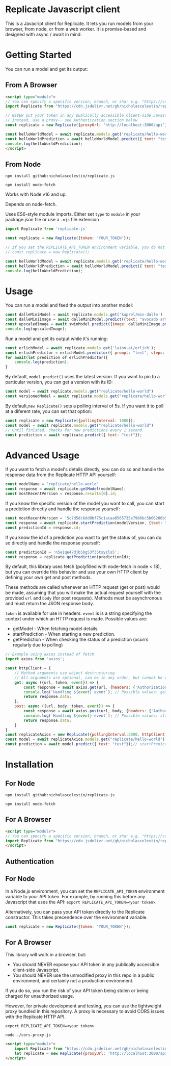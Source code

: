 # Replicate Javascript client

This is a Javacript client for Replicate. It lets you run models from your browser, from node, or from a web worker. It is promise-based and designed with async / await in mind.

# Getting Started

You can run a model and get its output:

## From A Browser

```html
<script type="module">
// You can specify a specific version, branch, or sha: e.g. "https://cdn.jsdelivr.net/gh/nicholascelestin/replicate-js@0.0.6/replicate.js"
import Replicate from "https://cdn.jsdelivr.net/gh/nicholascelestin/replicate-js/replicate.js"

// NEVER put your token in any publically accessible client-side Javascript
// Instead, use a proxy-- see Authentication section below
const replicate = new Replicate({proxyUrl: 'http://localhost:3000/api'});

const helloWorldModel = await replicate.models.get('replicate/hello-world');
const helloWorldPrediction = await helloWorldModel.predict({ text: "test"});
console.log(helloWorldPrediction);
</script>
```

## From Node

`npm install github:nicholascelestin/replicate-js`

`npm install node-fetch`

Works with Node v16 and up.

Depends on node-fetch.

Uses ES6-style module imports. Either set `type` to `module` in your package.json file or use a `.mjs` file extension

```javascript
import Replicate from 'replicate-js'

const replicate = new Replicate({token: 'YOUR_TOKEN'});

// If you set the REPLICATE_API_TOKEN environment variable, you do not need to provide a token to the constructor.
// const replicate = new Replicate();

const helloWorldModel = await replicate.models.get('replicate/hello-world');
const helloWorldPrediction = await helloWorldModel.predict({ text: "test"});
console.log(helloWorldPrediction);
```

# Usage

You can run a model and feed the output into another model:

```javascript
const dalleMiniModel = await replicate.models.get('kuprel/min-dalle')
const dalleMiniImage = await dalleMiniModel.predict({text: "avocado armchair", grid_size: 1});
const upscaledImage = await swinModel.predict({image: dalleMiniImage.pop()})
console.log(upscaledImage);
```

Run a model and get its output while it's running:

```javascript
const erlichModel = await replicate.models.get('laion-ai/erlich');
const erlichPredictor = erlichModel.predictor({ prompt: "test", steps: 50, intermediate_outputs: true, batch_size:2});
for await(let prediction of erlichPredictor){
    console.log(prediction);
}
```

By default, `model.predict()` uses the latest version. If you want to pin to a particular version, you can get a version with its ID:

```javascript
const model = await replicate.models.get("replicate/hello-world")
const versionedModel = await replicate.models.get("replicate/hello-world","5c7d5dc6dd8bf75c1acaa8565735e7986bc5b66206b55cca93cb72c9bf15ccaa");
```

By default,`new Replicate()` sets a polling interval of 5s. If you want it to poll at a diferent rate, you can set that option:

```javascript
const replicate = new Replicate({pollingInterval: 1000});
const model = await replicate.models.get("replicate/hello-world")
// Until finished, checks for new predictions every 1 second
const prediction = await replicate.predict({ text: "test"});
```

# Advanced Usage

If you want to fetch a model's details directly, you can do so and handle the response data from the Replicate HTTP API yourself:

```javascript
const modelName = 'replicate/hello-world'
const response = await replicate.getModel(modelName);
const mostRecentVersion = response.results[0].id;
```


If you know the specific version of the model you want to call, you can start a prediction directly and handle the response yourself:

```javascript
const mostRecentVersion = '5c7d5dc6dd8bf75c1acaa8565735e7986bc5b66206b55cca93cb72c9bf15ccaa'
const response = await replicate.startPrediction(modelVersion, {text: "avocado armchair"});
const predictionId = response.id;
```

If you know the id of a prediction you want to get the status of, you can do so directly and handle the response yourself:

```javascript
const predictionId = 'n5eiqe47djb5bg53f35tsyzls5';
const response = replicate.getPrediction(predictionId);
```

By default, this library uses fetch (polyfilled with node-fetch in node < 18), but you can override this behavior and use your own HTTP client by defining your own get and post methods.

These methods are called whenever an HTTP request (get or post) would be made, assuming that you will make the actual request yourself with the provided `url` and `body` (for post requests). Methods must be asynchronous and must return the JSON response body.

`token` is available for use in headers. `event` is is a string specifying the context under which an HTTP request is made. Possible values are: 

* getModel - When fetching model details.
* startPrediction - When starting a new prediction.
* getPrediction - When checking the status of a prediction (ocurrs regularly due to polling)

```javascript
// Example using axios instead of fetch
import axios from 'axios';

const httpClient = {
    // Method arguments use object destructuring
    // All arguments are optional, can be in any order, but cannot be renamed
    get: async ({url, token, event}) => {
        const response = await axios.get(url, {headers: {'Authorization': `Token ${token}`}})
        console.log(`Handling ${event} event`); // Possible values: getModel, getPrediction
        return response.data;
    },
    post: async ({url, body, token, event}) => {
        const response = await axios.post(url, body, {headers: {'Authorization': `Token ${token}`}})
        console.log(`Handling ${event} event`); // Possible values: startPrediction
        return response.data;
    }
}
const replicateAxios = new Replicate({pollingInterval:5000, httpClient: httpClient});
const model = await replicateAxios.models.get("replicate/hello-world") // getModel event
const prediction = await model.predict({ text: "test"});// startPrediction, getPrediction events

```

# Installation

## For Node

`npm install github:nicholascelestin/replicate-js`

`npm install node-fetch`

## For A Browser

```html
<script type="module">
// You can specify a specific version, branch, or sha: e.g. "https://cdn.jsdelivr.net/gh/nicholascelestin/replicate-js@0.0.6/replicate.js"
import Replicate from "https://cdn.jsdelivr.net/gh/nicholascelestin/replicate-js/replicate.js"
</script>
```

## Authentication

## For Node

In a Node.js environment, you can set the `REPLICATE_API_TOKEN` environment variable to your API token. 
For example, by running this before any Javascript that uses the API: `export REPLICATE_API_TOKEN=<your token>`.

Alternatively, you can pass your API token directly to the Replicate constructor. This takes precendence over the environment variable.

```javascript
const replicate = new Replicate({token: 'YOUR_TOKEN'});
```

## For A Browser

This library will work in a browser, but:

* You should NEVER expose your API token in any publically accessible client-side Javascript.
* You should NEVER use the unmodified proxy in this repo in a public environment, and certainly not a production environment.

If you do so, you run the risk of your API token being stolen or being charged for unauthorized usage.

However, for private development and testing, you can use the lightweight proxy bundled in this repository. A proxy is necessary to avoid CORS issues with the Replicate HTTP API.

`export REPLICATE_API_TOKEN=<your token>`

`node ./cors-proxy.js`

```html
<script type="module">
    import Replicate from "https://cdn.jsdelivr.net/gh/nicholascelestin/replicate-js@0.0.6/replicate.js"
    let replicate = new Replicate({proxyUrl: 'http://localhost:3000/api'});
</script>
```
